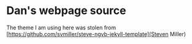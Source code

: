 Dan's webpage source
=====================================

The theme I am using here was stolen from [https://github.com/svmiller/steve-ngvb-jekyll-template](Steven Miller)
